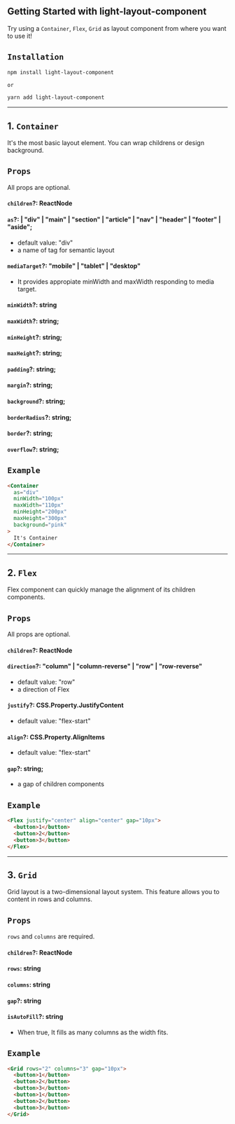## Getting Started with light-layout-component

Try using a `Container`, `Flex`, `Grid` as layout component from where you want to use it!

## `Installation`

```bash
npm install light-layout-component

or

yarn add light-layout-component
```

---

## 1. `Container`

It's the most basic layout element. You can wrap childrens or design background.

## `Props`

All props are optional.

#### `children`?: ReactNode

#### `as`?: | "div" | "main" | "section" | "article" | "nav" | "header" | "footer" | "aside";

- default value: "div"
- a name of tag for semantic layout

#### `mediaTarget`?: "mobile" | "tablet" | "desktop"

- It provides appropiate minWidth and maxWidth responding to media target.

#### `minWidth`?: string

#### `maxWidth`?: string;

#### `minHeight`?: string;

#### `maxHeight`?: string;

#### `padding`?: string;

#### `margin`?: string;

#### `background`?: string;

#### `borderRadius`?: string;

#### `border`?: string;

#### `overflow`?: string;

## `Example`

```html
<Container
  as="div"
  minWidth="100px"
  maxWidth="110px"
  minHeight="200px"
  maxHeight="300px"
  background="pink"
>
  It's Container
</Container>
```

---

## 2. `Flex`

Flex component can quickly manage the alignment of its children components.

## `Props`

All props are optional.

#### `children`?: ReactNode

#### `direction`?: "column" | "column-reverse" | "row" | "row-reverse"

- default value: "row"
- a direction of Flex

#### `justify`?: CSS.Property.JustifyContent

- default value: "flex-start"

#### `align`?: CSS.Property.AlignItems

- default value: "flex-start"

#### `gap`?: string;

- a gap of children components

## `Example`

```html
<Flex justify="center" align="center" gap="10px">
  <button>1</button>
  <button>2</button>
  <button>3</button>
</Flex>
```

---

## 3. `Grid`

Grid layout is a two-dimensional layout system. This feature allows you to content in rows and columns.

## `Props`

`rows` and `columns` are required.

#### `children`?: ReactNode

#### `rows`: string

#### `columns`: string

#### `gap`?: string

#### `isAutoFill`?: string

- When true, It fills as many columns as the width fits.

## `Example`

```html
<Grid rows="2" columns="3" gap="10px">
  <button>1</button>
  <button>2</button>
  <button>3</button>
  <button>1</button>
  <button>2</button>
  <button>3</button>
</Grid>
```
